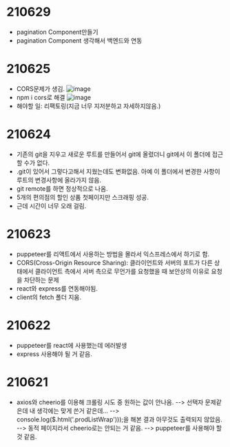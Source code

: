 # 210629

- pagination Component만들기
- pagination Component 생각해서 백엔드와 연동

# 210625

- CORS문제가 생김.
  ![image](https://user-images.githubusercontent.com/57670160/123389341-bf0cc400-d5d4-11eb-87d9-9def77daec58.png)
- npm i cors로 해결
  ![image](https://user-images.githubusercontent.com/57670160/123405170-84ab2300-d5e4-11eb-88ea-2adf9c32811d.png)
- 해야할 일: 리팩토링(지금 너무 지저분하고 자세하지않음.)

# 210624

- 기존의 git을 지우고 새로운 루트를 만들어서 git에 올렸더니 git에서 이 폴더에 접근할 수가 없다.
- .git이 있어서 그렇다고해서 지웠는데도 변화없음. 아예 이 폴더에서 변경한 사항이 루트의 변경사항에 올라가지 않음.
- git remote를 하면 정상적으로 나옴.
- 5개의 편의점의 할인 상품 첫페이지만 스크래핑 성공.
- 근데 시간이 너무 오래 걸림.

# 210623

- puppeteer를 리액트에서 사용하는 방법을 몰라서 익스프레스에서 하기로 함.
- CORS(Cross-Origin Resource Sharing): 클라이언트와 서버의 포트가 다른 상태에서 클라이언트 측에서 서버 측으로 무언가를 요청했을 때 보안상의 이유로 요청을 차단하는 문제
- react와 express를 연동해야됨.
- client의 fetch 폴더 지움.

# 210622

- puppeteer를 react에 사용했는데 에러발생
- express 사용해야 될 거 같음.

# 210621

- axios와 cheerio를 이용해 크롤링 시도 중 원하는 값이 안나옴.
  --> 선택자 문제같은데 내 생각에는 맞게 쓴거 같은데...
  --> console.log($.html('.prodListWrap')));을 해본 결과 아무것도 출력되지 않았음.
  --> 동적 페이지라서 cheerio로는 안되는 거 같음.
  --> puppeteer를 사용해야 할 것 같음.
